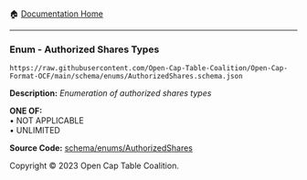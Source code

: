 :house: [Documentation Home](../../../README.md)

---

### Enum - Authorized Shares Types

`https://raw.githubusercontent.com/Open-Cap-Table-Coalition/Open-Cap-Format-OCF/main/schema/enums/AuthorizedShares.schema.json`

**Description:** _Enumeration of authorized shares types_

**ONE OF:**</br>&bull; NOT APPLICABLE </br>&bull; UNLIMITED

**Source Code:** [schema/enums/AuthorizedShares](../../../../schema/enums/AuthorizedShares.schema.json)

Copyright © 2023 Open Cap Table Coalition.
